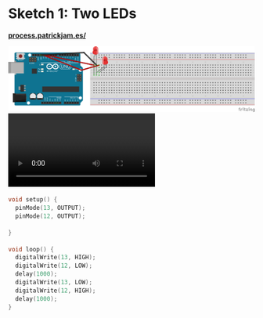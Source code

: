# Sketch 1: Two LEDs

**[process.patrickjam.es/](https://process.patrickjam.es/2020/09/15/week-3-digital-output/)**

![sketch1 breadboard](/documentationAssets/sketch1_bb.png)
![sketch1 video](/documentationAssets/sketch1.mp4)

```c++
void setup() {
  pinMode(13, OUTPUT);
  pinMode(12, OUTPUT);

}

void loop() {
  digitalWrite(13, HIGH);
  digitalWrite(12, LOW);
  delay(1000);
  digitalWrite(13, LOW);
  digitalWrite(12, HIGH);
  delay(1000);
}
```